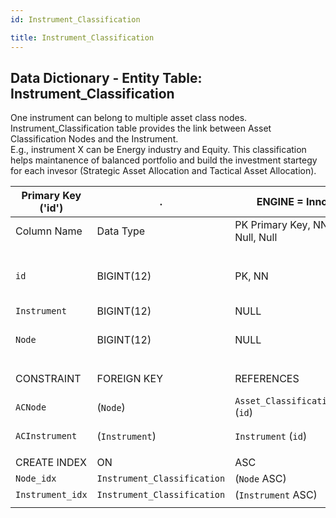 ```yaml
---
id: Instrument_Classification

title: Instrument_Classification
---
```


## Data Dictionary - Entity Table: Instrument_Classification

One instrument can belong to multiple asset class nodes. 
Instrument_Classification table provides the link between Asset Classification Nodes and the Instrument.  
E.g., instrument X can be Energy industry and Equity. This classification helps maintanence of balanced portfolio and build the investment startegy for each invesor (Strategic Asset Allocation and Tactical Asset Allocation).	


| Primary Key ('id')|.|ENGINE = InnoDB|.|.|
|---|---|---|---|---|
|Column Name|Data Type|PK Primary Key, NN-Not Null, Null|Example|Comments|
||
|`id`|BIGINT(12)|PK, NN|1|PrimaryKey-ID, Not Null (auto creates)|
|`Instrument`|BIGINT(12)|NULL|2|Instrument id|
|`Node`|BIGINT(12)|NULL|2|Asset Classification Node Id|
||
|CONSTRAINT|FOREIGN KEY|REFERENCES|ON DELETE|ON UPDATE|
|`ACNode`|(`Node`)|`Asset_Classification_Node` (`id`)| NO ACTION|NO ACTION|
|`ACInstrument`|(`Instrument`)|`Instrument` (`id`)| NO ACTION|NO ACTION|
||
|CREATE INDEX|ON|ASC|VISABLE|.|
|`Node_idx`|`Instrument_Classification`| (`Node` ASC)| VISIBLE|.|
|`Instrument_idx` |`Instrument_Classification`| (`Instrument` ASC)| VISIBLE|.|
||